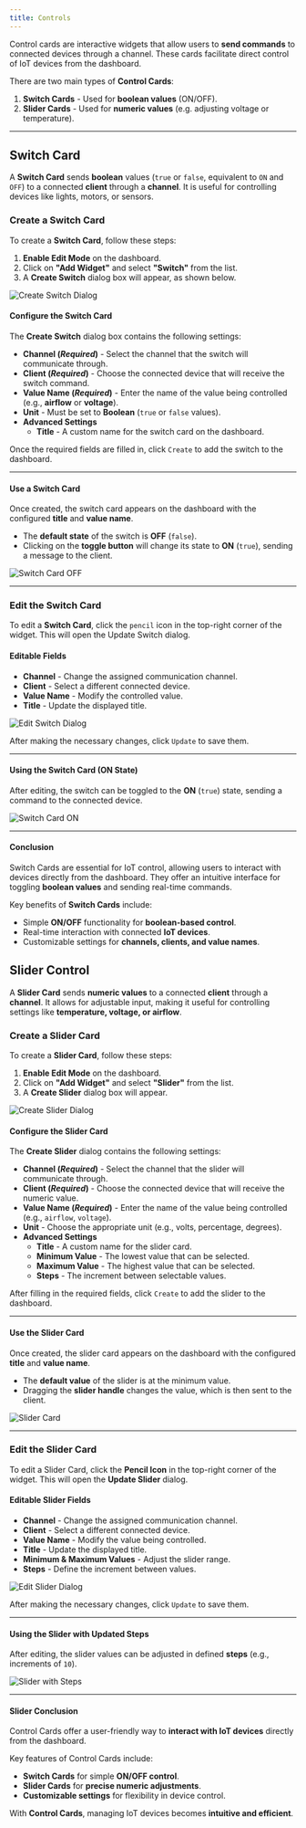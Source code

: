 ```yaml
---
title: Controls
---
```


Control cards are interactive widgets that allow users to **send commands** to connected devices through a channel. These cards facilitate direct control of IoT devices from the dashboard.

There are two main types of **Control Cards**:

1. **Switch Cards** - Used for **boolean values** (ON/OFF).
2. **Slider Cards** - Used for **numeric values** (e.g. adjusting voltage or temperature).

---

## **Switch Card**

A **Switch Card** sends **boolean** values (`true` or `false`, equivalent to `ON` and `OFF`) to a connected **client** through a **channel**. It is useful for controlling devices like lights, motors, or sensors.

### Create a Switch Card

To create a **Switch Card**, follow these steps:

1. **Enable Edit Mode** on the dashboard.
2. Click on **"Add Widget"** and select **"Switch"** from the list.
3. A **Create Switch** dialog box will appear, as shown below.

![Create Switch Dialog](../../img/dashboards/create-switch.png)

#### Configure the Switch Card

The **Create Switch** dialog box contains the following settings:

- **Channel (*Required*)** - Select the channel that the switch will communicate through.
- **Client (*Required*)** - Choose the connected device that will receive the switch command.
- **Value Name (*Required*)** - Enter the name of the value being controlled (e.g., **airflow** or **voltage**).
- **Unit** - Must be set to **Boolean** (`true` or `false` values).
- **Advanced Settings**
  - **Title** - A custom name for the switch card on the dashboard.

Once the required fields are filled in, click `Create` to add the switch to the dashboard.

---

#### **Use a Switch Card**

Once created, the switch card appears on the dashboard with the configured **title** and **value name**.

- The **default state** of the switch is **OFF** (`false`).
- Clicking on the **toggle button** will change its state to **ON** (`true`), sending a message to the client.

![Switch Card OFF](../../img/dashboards/updated-switch.png)

---

### Edit the Switch Card

To edit a **Switch Card**, click the `pencil` icon in the top-right corner of the widget. This will open the Update Switch dialog.

#### **Editable Fields**

- **Channel** - Change the assigned communication channel.
- **Client** - Select a different connected device.
- **Value Name** - Modify the controlled value.
- **Title** - Update the displayed title.

![Edit Switch Dialog](../../img/dashboards/edit-switch.png)

After making the necessary changes, click `Update` to save them.

---

#### **Using the Switch Card (ON State)**

After editing, the switch can be toggled to the **ON** (`true`) state, sending a command to the connected device.

![Switch Card ON](../../img/dashboards/created-switch.png)

---

#### **Conclusion**

Switch Cards are essential for IoT control, allowing users to interact with devices directly from the dashboard. They offer an intuitive interface for toggling **boolean values** and sending real-time commands.

Key benefits of **Switch Cards** include:

- Simple **ON/OFF** functionality for **boolean-based control**.
- Real-time interaction with connected **IoT devices**.
- Customizable settings for **channels, clients, and value names**.

## **Slider Control**

A **Slider Card** sends **numeric values** to a connected **client** through a **channel**. It allows for adjustable input, making it useful for controlling settings like **temperature, voltage, or airflow**.

### Create a Slider Card

To create a **Slider Card**, follow these steps:

1. **Enable Edit Mode** on the dashboard.
2. Click on **"Add Widget"** and select **"Slider"** from the list.
3. A **Create Slider** dialog box will appear.

![Create Slider Dialog](../../img/dashboards/create-slider.png)

#### Configure the Slider Card

The **Create Slider** dialog contains the following settings:

- **Channel (*Required*)** - Select the channel that the slider will communicate through.
- **Client (*Required*)** - Choose the connected device that will receive the numeric value.
- **Value Name (*Required*)** - Enter the name of the value being controlled (e.g., `airflow`, `voltage`).
- **Unit** - Choose the appropriate unit (e.g., volts, percentage, degrees).
- **Advanced Settings**
  - **Title** - A custom name for the slider card.
  - **Minimum Value** - The lowest value that can be selected.
  - **Maximum Value** - The highest value that can be selected.
  - **Steps** - The increment between selectable values.

After filling in the required fields, click `Create` to add the slider to the dashboard.

---

#### **Use the Slider Card**

Once created, the slider card appears on the dashboard with the configured **title** and **value name**.

- The **default value** of the slider is at the minimum value.
- Dragging the **slider handle** changes the value, which is then sent to the client.

![Slider Card](../../img/dashboards/created-slider.png)

---

### Edit the Slider Card

To edit a Slider Card, click the **Pencil Icon** in the top-right corner of the widget. This will open the **Update Slider** dialog.

#### **Editable Slider Fields**

- **Channel** - Change the assigned communication channel.
- **Client** - Select a different connected device.
- **Value Name** - Modify the value being controlled.
- **Title** - Update the displayed title.
- **Minimum & Maximum Values** - Adjust the slider range.
- **Steps** - Define the increment between values.

![Edit Slider Dialog](../../img/dashboards/edit-slider.png)

After making the necessary changes, click `Update` to save them.

---

#### **Using the Slider with Updated Steps**

After editing, the slider values can be adjusted in defined **steps** (e.g., increments of `10`).

![Slider with Steps](../../img/dashboards/slider-updated.png)

---

#### **Slider Conclusion**

Control Cards offer a user-friendly way to **interact with IoT devices** directly from the dashboard.

Key features of Control Cards include:

- **Switch Cards** for simple **ON/OFF control**.
- **Slider Cards** for **precise numeric adjustments**.
- **Customizable settings** for flexibility in device control.

With **Control Cards**, managing IoT devices becomes **intuitive and efficient**.
